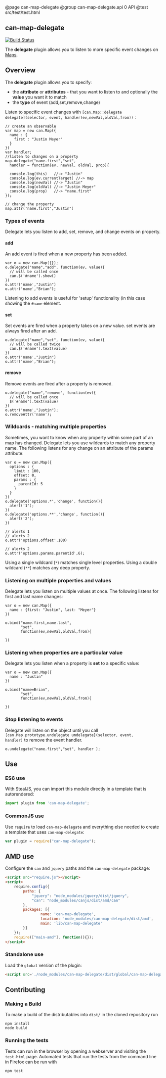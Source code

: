 @page can-map-delegate
@group can-map-delegate.api 0 API
@test src/test/test.html


## can-map-delegate

[![Build Status](https://travis-ci.org/canjs/can-map-delegate.png?branch=master)](https://travis-ci.org/canjs/can-map-delegate)

The __delegate__ plugin allows you to listen to more specific event changes on 
[Maps](http://canjs.com/docs/can.Map.html).

## Overview

The __delegate__ plugin allows you to specify:

 - the __attribute__ or __attributes__ - that you want to listen to and optionally the __value__ you want it to match
 - the __type__ of event (add,set,remove,change)

Listen to specific event changes with 
<code>[can.Map::delegate delegate]\(selector, event, handler(ev,newVal,oldVal,from)\)</code> :


	// create an observable
	var map = new can.Map({
      name : {
        first : "Justin Meyer"
      }
    })
  	var handler;
    //listen to changes on a property
    map.delegate("name.first","set", 
      handler = function(ev, newVal, oldVal, prop){
      
      console.log(this)   //-> "Justin"
      console.log(ev.currentTarget) //-> map
      console.log(newVal) //-> "Justin"
      console.log(oldVal) //-> "Justin Meyer"
      console.log(prop)   //-> "name.first"
    });
 
    // change the property
    map.attr('name.first',"Justin")
     
### Types of events

Delegate lets you listen to add, set, remove, and change events on property.

#### add

An add event is fired when a new property has been added.

    var o = new can.Map({});
    o.delegate("name","add", function(ev, value){
      // will be called once
      can.$('#name').show()
    })
    o.attr('name',"Justin")
    o.attr('name',"Brian");
    
Listening to add events is useful for 'setup' functionality (in this case
showing the <code>#name</code> element.

#### set

Set events are fired when a property takes on a new value.  set events are
always fired after an add.

    o.delegate("name","set", function(ev, value){
      // will be called twice
      can.$('#name').text(value)
    })
    o.attr('name',"Justin")
    o.attr('name',"Brian");

#### remove

Remove events are fired after a property is removed.

    o.delegate("name","remove", function(ev){
      // will be called once
      $('#name').text(value)
    })
    o.attr('name',"Justin");
    o.removeAttr('name');

### Wildcards - matching multiple properties

Sometimes, you want to know when any property within some part 
of an map has changed. Delegate lets you use wildcards to 
match any property name.  The following listens for any change
on an attribute of the params attribute:

    var o = new can.Map({
      options : {
        limit : 100,
        offset: 0,
        params : {
          parentId: 5
        }
      }
    })
    o.delegate('options.*','change', function(){
      alert('1');
    })
    o.delegate('options.**','change', function(){
      alert('2');
    })
    
    // alerts 1
    // alerts 2
    o.attr('options.offset',100)
    
    // alerts 2
    o.attr('options.params.parentId',6);

Using a single wildcard (`*`) matches single level
properties.  Using a double wildcard (`**`) matches
any deep property.

### Listening on multiple properties and values

Delegate lets you listen on multiple values at once.  The following listens
for first and last name changes:

    var o = new can.Map({
      name : {first: "Justin", last: "Meyer"}
    })
    
    o.bind("name.first,name.last", 
           "set",
           function(ev,newVal,oldVal,from){
    
    })

### Listening when properties are a particular value

Delegate lets you listen when a property is __set__ to a specific value:

    var o = new can.Map({
      name : "Justin"
    })
    
    o.bind("name=Brian", 
           "set",
           function(ev,newVal,oldVal,from){
    
    })

### Stop listening to events

Delegate will listen on the object until you 
call <code>[can.Map.prototype.undelegate undelegate]\(selector, event, handler\)</code> to remove the event handler.

    o.undelegate("name.first","set", handler );


## Use

### ES6 use

With StealJS, you can import this module directly in a template that is autorendered:

```js
import plugin from 'can-map-delegate';
```

### CommonJS use

Use `require` to load `can-map-delegate` and everything else
needed to create a template that uses `can-map-delegate`:

```js
var plugin = require("can-map-delegate");
```

## AMD use

Configure the `can` and `jquery` paths and the `can-map-delegate` package:

```html
<script src="require.js"></script>
<script>
	require.config({
	    paths: {
	        "jquery": "node_modules/jquery/dist/jquery",
	        "can": "node_modules/canjs/dist/amd/can"
	    },
	    packages: [{
		    	name: 'can-map-delegate',
		    	location: 'node_modules/can-map-delegate/dist/amd',
		    	main: 'lib/can-map-delegate'
	    }]
	});
	require(["main-amd"], function(){});
</script>
```

### Standalone use

Load the `global` version of the plugin:

```html
<script src='./node_modules/can-map-delegate/dist/global/can-map-delegate.js'></script>
```

## Contributing

### Making a Build

To make a build of the distributables into `dist/` in the cloned repository run

```
npm install
node build
```

### Running the tests

Tests can run in the browser by opening a webserver and visiting the `test.html` page.
Automated tests that run the tests from the command line in Firefox can be run with

```
npm test
```
